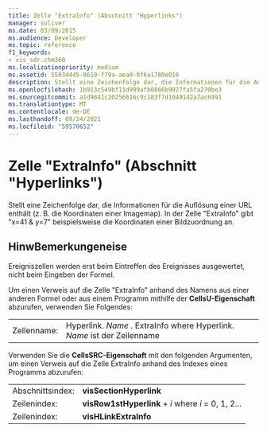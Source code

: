 ```yaml
---
title: Zelle "ExtraInfo" (Abschnitt "Hyperlinks")
manager: soliver
ms.date: 03/09/2015
ms.audience: Developer
ms.topic: reference
f1_keywords:
- vis_sdr.chm360
ms.localizationpriority: medium
ms.assetid: 55834445-8619-f79a-aea0-0f6a1780e016
description: Stellt eine Zeichenfolge dar, die Informationen für die Auflösung einer URL enthält (z. B. die Koordinaten einer Imagemap). Beispielsweise gibt x=41 y=7 in der Zelle ExtraInfo &amp; die Koordinaten einer Bildzuordnung an.
ms.openlocfilehash: 1b913c549bf11d999afb0866b9927fa5fa270be3
ms.sourcegitcommit: a1d9041c20256616c9c183f7d1049142a7ac6991
ms.translationtype: MT
ms.contentlocale: de-DE
ms.lasthandoff: 09/24/2021
ms.locfileid: "59570652"
---
```

# <a name="extrainfo-cell-hyperlinks-section"></a>Zelle "ExtraInfo" (Abschnitt "Hyperlinks")

Stellt eine Zeichenfolge dar, die Informationen für die Auflösung einer URL enthält (z. B. die Koordinaten einer Imagemap). In der Zelle "ExtraInfo" gibt "x=41 &amp; y=7" beispielsweise die Koordinaten einer Bildzuordnung an.
  
## <a name="remarks"></a>HinwBemerkungeneise

Ereigniszellen werden erst beim Eintreffen des Ereignisses ausgewertet, nicht beim Eingeben der Formel.
  
Um einen Verweis auf die Zelle "ExtraInfo" anhand des Namens aus einer anderen Formel oder aus einem Programm mithilfe der **CellsU-Eigenschaft** abzurufen, verwenden Sie Folgendes: 
  
|||
|:-----|:-----|
| Zellenname:  <br/> | Hyperlink.  *Name*  . ExtraInfo where Hyperlink.  *Name*  ist der Zeilenname  <br/> |
   
Verwenden Sie die **CellsSRC-Eigenschaft** mit den folgenden Argumenten, um einen Verweis auf die Zelle ExtraInfo anhand des Indexes eines Programms abzurufen: 
  
|||
|:-----|:-----|
| Abschnittsindex:  <br/> |**visSectionHyperlink** <br/> |
| Zeilenindex:  <br/> |**visRow1stHyperlink**  +   *i* where *i* = 0, 1, 2...  <br/> |
| Zeilenindex:  <br/> |**visHLinkExtraInfo** <br/> |
   

